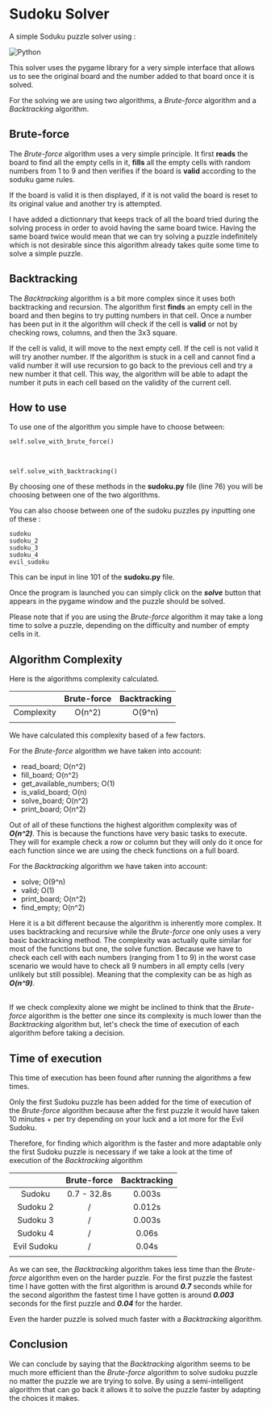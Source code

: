 

# Sudoku Solver

A simple Soduku puzzle solver using : 

![Python](https://img.shields.io/badge/python-3670A0?style=for-the-badge&logo=python&logoColor=ffdd54)

This solver uses the pygame library for a very simple interface that allows us to see the original board and the number added to that board once it is solved. 

For the solving we are using two algorithms, a *Brute-force* algorithm and a *Backtracking* algorithm. 

## Brute-force

The *Brute-force* algorithm uses a very simple principle. It first **reads** the board to find all the empty cells in it, **fills** all the empty cells with random numbers from 1 to 9 and then verifies if the board is **valid** according to the soduku game rules. 

If the board is valid it is then displayed, if it is not valid the board is reset to its original value and another try is attempted. 

I have added a dictionnary that keeps track of all the board tried during the solving process in order to avoid having the same board twice. Having the same board twice would mean that we can try solving a puzzle indefinitely which is not desirable since this algorithm already takes quite some time to solve a simple puzzle. 

## Backtracking

The *Backtracking* algorithm is a bit more complex since it uses both backtracking and recursion. The algorithm first **finds** an empty cell in the board and then begins to try putting numbers in that cell. Once a number has been put in it the algorithm will check if the cell is **valid** or not by checking rows, columns, and then the 3x3 square. 

If the cell is valid, it will move to the next empty cell. If the cell is not valid it will try another number. If the algorithm is stuck in a cell and cannot find a valid number it will use recursion to go back to the previous cell and try a new number it that cell. This way, the algorithm will be able to adapt the number it puts in each cell based on the validity of the current cell. 

## How to use

To use one of the algorithm you simple have to choose between: 

    self.solve_with_brute_force() 
<br>

    self.solve_with_backtracking()

By choosing one of these methods in the **sudoku.py** file (line 76) you will be choosing between one of the two algorithms.

You can also choose between one of the sudoku puzzles py inputting one of these :

    sudoku
    sudoku_2
    sudoku_3
    sudoku_4
    evil_sudoku

This can be input in line 101 of the **sudoku.py** file. 

Once the program is launched you can simply click on the **_solve_** button that appears in the pygame window and the puzzle should be solved. 

Please note that if you are using the *Brute-force* algorithm it may take a long time to solve a puzzle, depending on the difficulty and number of empty cells in it. 

## Algorithm Complexity

Here is the algorithms complexity calculated.

|           | Brute-force   | Backtracking |
| :-------: | :-----------: | :----------: |
| Complexity|  O(n^2)       |  O(9^n)      |
||||

We have calculated this complexity based of a few factors.

For the *Brute-force* algorithm we have taken into account:
* read_board; O(n^2)
* fill_board; O(n^2)
* get_available_numbers; O(1)
* is_valid_board; O(n)
* solve_board; O(n^2)
* print_board; O(n^2)

Out of all of these functions the highest algorithm complexity was of **_O(n^2)_**. 
This is because the functions have very basic tasks to execute. They will for example check a row or column but they will only do it once for each function since we are using the check functions on a full board. 

For the *Backtracking* algorithm we have taken into account:
* solve; O(9^n)
* valid; O(1)
* print_board; O(n^2)
* find_empty; O(n^2)

Here it is a bit different because the algorithm is inherently more complex. It uses backtracking and recursive while the *Brute-force* one only uses a very basic backtracking method. 
The complexity was actually quite similar for most of the functions but one, the solve function. Because we have to check each cell with each numbers (ranging from 1 to 9) in the worst case scenario we would have to check all 9 numbers in all empty cells (very unlikely but still possible). Meaning that the complexity can be as high as **_O(n^9)_**.  
<br>

If we check complexity alone we might be inclined to think that the *Brute-force* algorithm is the better one since its complexity is much lower than the *Backtracking* algorithm but, let's check the time of execution of each algorithm before taking a decision. 


## Time of execution
This time of execution has been found after running the algorithms a few times.

Only the first Sudoku puzzle has been added for the time of execution of the *Brute-force* algorithm because after the first puzzle it would have taken 10 minutes + per try depending on your luck and a lot more for the Evil Sudoku. 

Therefore, for finding which algorithm is the faster and more adaptable only the first Sudoku puzzle is necessary if we take a look at the time of execution of the *Backtracking* algorithm

|            | Brute-force   | Backtracking |
| :--------: | :-----------: | :----------: |
| Sudoku     | 0.7 - 32.8s   | 0.003s       |
| Sudoku 2   |       /       | 0.012s       |
| Sudoku 3   |       /       | 0.003s       |
| Sudoku 4   |       /       | 0.06s        |
| Evil Sudoku|       /       | 0.04s        |
||||

As we can see, the *Backtracking* algorithm takes less time than the *Brute-force* algorithm even on the harder puzzle. 
For the first puzzle the fastest time I have gotten with the first algorithm is around **_0.7_** seconds while for the second algorithm the fastest time I have gotten is around **_0.003_** seconds for the first puzzle and **_0.04_** for the harder. 

Even the harder puzzle is solved much faster with a *Backtracking* algorithm. 

## Conclusion

We can conclude by saying that the *Backtracking* algorithm seems to be much more efficient than the *Brute-force* algorithm to solve sudoku puzzle no matter the puzzle we are trying to solve. By using a semi-intelligent algorithm that can go back it allows it to solve the puzzle faster by adapting the choices it makes. 
